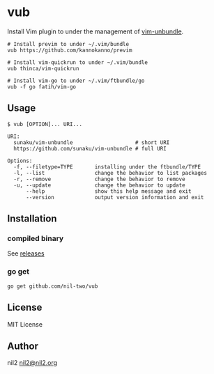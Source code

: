 vub
===
 
Install Vim plugin to under the management of
[vim-unbundle](https://github.com/sunaku/vim-unbundle).
 
```
# Install previm to under ~/.vim/bundle
vub https://github.com/kannokanno/previm

# Install vim-quickrun to under ~/.vim/bundle
vub thinca/vim-quickrun

# Install vim-go to under ~/.vim/ftbundle/go
vub -f go fatih/vim-go
```
 
Usage
-----
 
```
$ vub [OPTION]... URI...
 
URI:
  sunaku/vim-unbundle                    # short URI
  https://github.com/sunaku/vim-unbundle # full URI
 
Options:
  -f, --filetype=TYPE       installing under the ftbundle/TYPE
  -l, --list                change the behavior to list packages
  -r, --remove              change the behavior to remove
  -u, --update              change the behavior to update
      --help                show this help message and exit
      --version             output version information and exit
```
 
Installation
------------
 
### compiled binary
 
See [releases](https://github.com/nil-two/vub/releases)
 
### go get
 
```
go get github.com/nil-two/vub
```
 
License
-------
 
MIT License
 
Author
------
 
nil2 <nil2@nil2.org>

